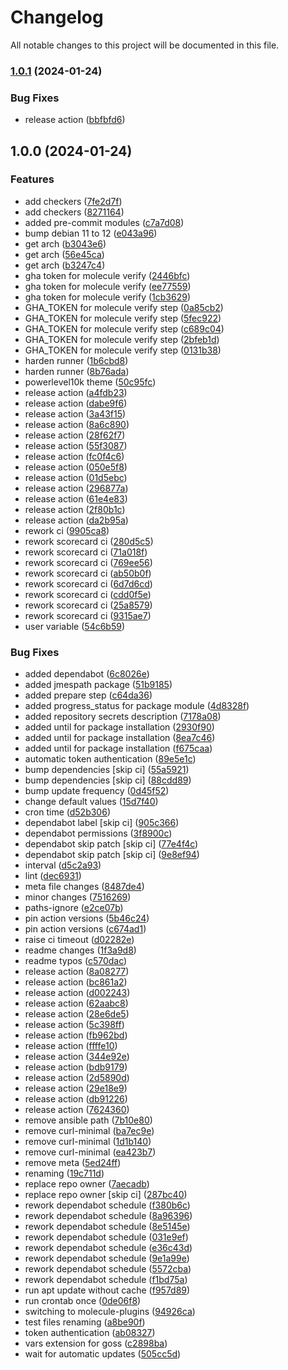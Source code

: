 # Changelog

All notable changes to this project will be documented in this file.

### [1.0.1](https://github.com/unleftie/ansible-role-zsh/compare/v1.0.0...v1.0.1) (2024-01-24)


### Bug Fixes

* release action ([bbfbfd6](https://github.com/unleftie/ansible-role-zsh/commit/bbfbfd6a27c5cd87a1b27a4a9fb942ca77c2c635))

## 1.0.0 (2024-01-24)


### Features

* add checkers ([7fe2d7f](https://github.com/unleftie/ansible-role-zsh/commit/7fe2d7f6a40643f6d5860f15d1e812ac09255e82))
* add checkers ([8271164](https://github.com/unleftie/ansible-role-zsh/commit/8271164fc761fae1c76dd7c797eb5a090ee7dd70))
* added pre-commit modules ([c7a7d08](https://github.com/unleftie/ansible-role-zsh/commit/c7a7d086e28b732070a3de739d69e8b6eea88ee1))
* bump debian 11 to 12 ([e043a96](https://github.com/unleftie/ansible-role-zsh/commit/e043a9680d969d33e031f7fe1cdcfc1c95d2ae53))
* get arch ([b3043e6](https://github.com/unleftie/ansible-role-zsh/commit/b3043e6dd595b82f14a9845ed9f3b12834a17c73))
* get arch ([56e45ca](https://github.com/unleftie/ansible-role-zsh/commit/56e45ca0f8e3a76d6e5069da5c8f985a61baa777))
* get arch ([b3247c4](https://github.com/unleftie/ansible-role-zsh/commit/b3247c4c5db198f034a55af6e0e9ca83048ff7c6))
* gha token for molecule verify ([2446bfc](https://github.com/unleftie/ansible-role-zsh/commit/2446bfc5a294dce1d19205c3629f52c0dd797c11))
* gha token for molecule verify ([ee77559](https://github.com/unleftie/ansible-role-zsh/commit/ee775596a000ba33b4754c3655831c6ce90f5dc9))
* gha token for molecule verify ([1cb3629](https://github.com/unleftie/ansible-role-zsh/commit/1cb362904a6e4ec4c07d3d336a53e54ef26d0074))
* GHA_TOKEN for molecule verify step ([0a85cb2](https://github.com/unleftie/ansible-role-zsh/commit/0a85cb2b06886f6b9bc6a490d73486139c39cc2a))
* GHA_TOKEN for molecule verify step ([5fec922](https://github.com/unleftie/ansible-role-zsh/commit/5fec9223cf297a7c23bb4669332ed975bf57bd09))
* GHA_TOKEN for molecule verify step ([c689c04](https://github.com/unleftie/ansible-role-zsh/commit/c689c04ee13cd976e6259923a427e9c0221ee186))
* GHA_TOKEN for molecule verify step ([2bfeb1d](https://github.com/unleftie/ansible-role-zsh/commit/2bfeb1d0c3c04602549d9b3d87c228478f83f003))
* GHA_TOKEN for molecule verify step ([0131b38](https://github.com/unleftie/ansible-role-zsh/commit/0131b385555ef89040e5b2c4e355b7ccae6b5684))
* harden runner ([1b6cbd8](https://github.com/unleftie/ansible-role-zsh/commit/1b6cbd81a001e0d54a7b35c9bda89310a7e5d14b))
* harden runner ([8b76ada](https://github.com/unleftie/ansible-role-zsh/commit/8b76ada36860bd38047bb97416f59da390c33faf))
* powerlevel10k theme ([50c95fc](https://github.com/unleftie/ansible-role-zsh/commit/50c95fc0b987a9a70b261388390973fc5810584a))
* release action ([a4fdb23](https://github.com/unleftie/ansible-role-zsh/commit/a4fdb2380c733ecdcf9626f8ec0a8db3cbd9bbeb))
* release action ([dabe9f6](https://github.com/unleftie/ansible-role-zsh/commit/dabe9f632d23f53f19c501b0ffb908eb140ed829))
* release action ([3a43f15](https://github.com/unleftie/ansible-role-zsh/commit/3a43f156509682f9fe0fee250f1ada7fc63cac55))
* release action ([8a6c890](https://github.com/unleftie/ansible-role-zsh/commit/8a6c8908bdd45dbc7def415ecc76185d71eeb290))
* release action ([28f62f7](https://github.com/unleftie/ansible-role-zsh/commit/28f62f70340c7fb376015900502bb7a127036738))
* release action ([55f3087](https://github.com/unleftie/ansible-role-zsh/commit/55f3087a264aad6768b104392689946f2170f4c2))
* release action ([fc0f4c6](https://github.com/unleftie/ansible-role-zsh/commit/fc0f4c678c4f61810e77378b64f6d0a2e0560d98))
* release action ([050e5f8](https://github.com/unleftie/ansible-role-zsh/commit/050e5f85bcbd1ea1023897eda0fe5a90dc85c137))
* release action ([01d5ebc](https://github.com/unleftie/ansible-role-zsh/commit/01d5ebcd2c6c8cf37289bce4e8d31a2be91a0761))
* release action ([296877a](https://github.com/unleftie/ansible-role-zsh/commit/296877a8b5380e509bc693d956d5b51dbb57c602))
* release action ([61e4e83](https://github.com/unleftie/ansible-role-zsh/commit/61e4e8323e07edcfaeb873b8b8877e4a8a40da08))
* release action ([2f80b1c](https://github.com/unleftie/ansible-role-zsh/commit/2f80b1c333d1e5d31ca992fb03030a1eadcb2dac))
* release action ([da2b95a](https://github.com/unleftie/ansible-role-zsh/commit/da2b95a1ae3f94434066b7d71de9ded57b6272d2))
* rework ci ([9905ca8](https://github.com/unleftie/ansible-role-zsh/commit/9905ca88768b7c89523ab9c37440d64b3461a5c5))
* rework scorecard ci ([280d5c5](https://github.com/unleftie/ansible-role-zsh/commit/280d5c55e5e88a23de90e234049d585581c6f9d9))
* rework scorecard ci ([71a018f](https://github.com/unleftie/ansible-role-zsh/commit/71a018f0244c623a3dad7bbdcd8635ecc29c4c32))
* rework scorecard ci ([769ee56](https://github.com/unleftie/ansible-role-zsh/commit/769ee5616e242cbc91fc720379206b08cb853278))
* rework scorecard ci ([ab50b0f](https://github.com/unleftie/ansible-role-zsh/commit/ab50b0fa957473e868729710e8d7b33a58be217c))
* rework scorecard ci ([6d7d6cd](https://github.com/unleftie/ansible-role-zsh/commit/6d7d6cd043b8bd319642e459ff0f74a47a962479))
* rework scorecard ci ([cdd0f5e](https://github.com/unleftie/ansible-role-zsh/commit/cdd0f5ee97dae5f5a6bc2c7841a869c29d50480f))
* rework scorecard ci ([25a8579](https://github.com/unleftie/ansible-role-zsh/commit/25a8579f3872d26cc88e532810500ffb5a648a31))
* rework scorecard ci ([9315ae7](https://github.com/unleftie/ansible-role-zsh/commit/9315ae7b12f115ae5a8c4853d2fba9c5119c92ac))
* user variable ([54c6b59](https://github.com/unleftie/ansible-role-zsh/commit/54c6b59fdd3dec7c8b2a40a8e55ce49c6bf1a9d0))


### Bug Fixes

* added dependabot ([6c8026e](https://github.com/unleftie/ansible-role-zsh/commit/6c8026e16ac5d5912d43c4de1e91ce036d28d334))
* added jmespath package ([51b9185](https://github.com/unleftie/ansible-role-zsh/commit/51b918500f11c20857bec583aea1665d9b1e8554))
* added prepare step ([c64da36](https://github.com/unleftie/ansible-role-zsh/commit/c64da369daa888b27ee5012c398dfb2dc93f5cb8))
* added progress_status for package module ([4d8328f](https://github.com/unleftie/ansible-role-zsh/commit/4d8328f18ee0cdfe3a6893ce4ffc837859aff7f8))
* added repository secrets description ([7178a08](https://github.com/unleftie/ansible-role-zsh/commit/7178a085cb2d6ce4392e628351d2bfd1fb86ce14))
* added until for package installation ([2930f90](https://github.com/unleftie/ansible-role-zsh/commit/2930f902ada06ad592de6c09fb9c49a9800a17e6))
* added until for package installation ([8ea7c46](https://github.com/unleftie/ansible-role-zsh/commit/8ea7c46ebb355c0167b50fb71b238285f364527b))
* added until for package installation ([f675caa](https://github.com/unleftie/ansible-role-zsh/commit/f675caafbe5951b0ff98e20a07d0de93a961b5ac))
* automatic token authentication ([89e5e1c](https://github.com/unleftie/ansible-role-zsh/commit/89e5e1ca20b305f46f978c8efbb86ad317d0d903))
* bump dependencies [skip ci] ([55a5921](https://github.com/unleftie/ansible-role-zsh/commit/55a592133e4fecefbe58ee0f59778e1aa9b10559))
* bump dependencies [skip ci] ([88cdd89](https://github.com/unleftie/ansible-role-zsh/commit/88cdd892a05dee8557d62e4012f38f9b8104ea13))
* bump update frequency ([0d45f52](https://github.com/unleftie/ansible-role-zsh/commit/0d45f52aa44db6f8b33d0b020b2641f72e05f06b))
* change default values ([15d7f40](https://github.com/unleftie/ansible-role-zsh/commit/15d7f405763cdbe13a4bf89261b956a76a038799))
* cron time ([d52b306](https://github.com/unleftie/ansible-role-zsh/commit/d52b306134996bec55f64cc874914e90c234ef8c))
* dependabot label [skip ci] ([905c366](https://github.com/unleftie/ansible-role-zsh/commit/905c366756f14e5cef222775277ad186a10d9707))
* dependabot permissions ([3f8900c](https://github.com/unleftie/ansible-role-zsh/commit/3f8900c9d65842543e065065b52229924d46d26f))
* dependabot skip patch [skip ci] ([77e4f4c](https://github.com/unleftie/ansible-role-zsh/commit/77e4f4cf568cb8d0766e145de2a909bc84a26217))
* dependabot skip patch [skip ci] ([9e8ef94](https://github.com/unleftie/ansible-role-zsh/commit/9e8ef948271ce880ffc845404f30a38e741206c0))
* interval ([d5c2a93](https://github.com/unleftie/ansible-role-zsh/commit/d5c2a9368e012254d36785645860cc7f734fa1af))
* lint ([dec6931](https://github.com/unleftie/ansible-role-zsh/commit/dec6931b9ab942265c1bdf2a504df0eb21d0fedc))
* meta file changes ([8487de4](https://github.com/unleftie/ansible-role-zsh/commit/8487de4d20b5b7b78556433ce04533ed65cd1aaa))
* minor changes ([7516269](https://github.com/unleftie/ansible-role-zsh/commit/75162695262f9bfca881ff1f9ee9313ffc6dc8f1))
* paths-ignore ([e2ce07b](https://github.com/unleftie/ansible-role-zsh/commit/e2ce07b34d37ca1944b4e42889299e0abdc3288e))
* pin action versions ([5b46c24](https://github.com/unleftie/ansible-role-zsh/commit/5b46c2416f097965fc63b5c53affa1fd15b39f83))
* pin action versions ([c674ad1](https://github.com/unleftie/ansible-role-zsh/commit/c674ad17d59c1b5d11ba0287fe59981e4ec2506a))
* raise ci timeout ([d02282e](https://github.com/unleftie/ansible-role-zsh/commit/d02282ee069873a92a411ae58c26200c2a6dc6ac))
* readme changes ([1f3a9d8](https://github.com/unleftie/ansible-role-zsh/commit/1f3a9d8cdd3fe5bdb676fd39896ee60334d4c993))
* readme typos ([c570dac](https://github.com/unleftie/ansible-role-zsh/commit/c570dac43ca1db304ec677fa78e5e0a0db2d3e4f))
* release action ([8a08277](https://github.com/unleftie/ansible-role-zsh/commit/8a08277e94e5aafe00f1858686fd1b2ef2287348))
* release action ([bc861a2](https://github.com/unleftie/ansible-role-zsh/commit/bc861a2751b30ea38e1647eb921317b579227dac))
* release action ([d002243](https://github.com/unleftie/ansible-role-zsh/commit/d002243c8f2da9f92208eb897f5340aa0869ac0d))
* release action ([62aabc8](https://github.com/unleftie/ansible-role-zsh/commit/62aabc80e30b1894ff116c36c53df6c618e1bcc1))
* release action ([28e6de5](https://github.com/unleftie/ansible-role-zsh/commit/28e6de5b04e5441720d6c187de091ed55246e1c7))
* release action ([5c398ff](https://github.com/unleftie/ansible-role-zsh/commit/5c398ff94efae985e96b0429392a04952041014e))
* release action ([fb962bd](https://github.com/unleftie/ansible-role-zsh/commit/fb962bd32ec6cedbd4b9ef73b09df8e436068acd))
* release action ([ffffe10](https://github.com/unleftie/ansible-role-zsh/commit/ffffe10b7cbd59ce359609d6f9cae9d3926ae822))
* release action ([344e92e](https://github.com/unleftie/ansible-role-zsh/commit/344e92edb7969b1361010e08824a37a7563c0991))
* release action ([bdb9179](https://github.com/unleftie/ansible-role-zsh/commit/bdb9179f57c33a85772de90bdcd5306302e88b2e))
* release action ([2d5890d](https://github.com/unleftie/ansible-role-zsh/commit/2d5890dc9674286847ff87261c0302a918e99447))
* release action ([29e18e9](https://github.com/unleftie/ansible-role-zsh/commit/29e18e9c1ba5cea927e48ae16a3dc7bc74958d34))
* release action ([db91226](https://github.com/unleftie/ansible-role-zsh/commit/db912262d361e7c4cc56415015186ced03d30a03))
* release action ([7624360](https://github.com/unleftie/ansible-role-zsh/commit/762436061fbc4fd1056de186e8f3915ddf7a2d1b))
* remove ansible path ([7b10e80](https://github.com/unleftie/ansible-role-zsh/commit/7b10e80ed7f11b498d65fa39a1aec92cd6e3607a))
* remove curl-minimal ([ba7ec9e](https://github.com/unleftie/ansible-role-zsh/commit/ba7ec9e00fcc21ac580de3cbe2ac94d69c2d2abd))
* remove curl-minimal ([1d1b140](https://github.com/unleftie/ansible-role-zsh/commit/1d1b140d116cbf1ae03fe493b9fa037d82e77a1c))
* remove curl-minimal ([ea423b7](https://github.com/unleftie/ansible-role-zsh/commit/ea423b79fb81fb5eaa458d7bb69ee5fb4a43563d))
* remove meta ([5ed24ff](https://github.com/unleftie/ansible-role-zsh/commit/5ed24ff5b4c1e5996589afc89a3085e3194d1604))
* renaming ([19c711d](https://github.com/unleftie/ansible-role-zsh/commit/19c711d94dc1eeab319f51b1a0783d7a7baa3857))
* replace repo owner ([7aecadb](https://github.com/unleftie/ansible-role-zsh/commit/7aecadb8e809097c0b94881863211bd0f76e8180))
* replace repo owner [skip ci] ([287bc40](https://github.com/unleftie/ansible-role-zsh/commit/287bc40b1de52f7cae56fa275dd12db706c905c3))
* rework dependabot schedule ([f380b6c](https://github.com/unleftie/ansible-role-zsh/commit/f380b6c6073e5f2c35c0ff6340d388da79c610ff))
* rework dependabot schedule ([8a96396](https://github.com/unleftie/ansible-role-zsh/commit/8a963960c6029c22a5da5becdc647075596c2e0c))
* rework dependabot schedule ([8e5145e](https://github.com/unleftie/ansible-role-zsh/commit/8e5145ebdadc3aaf6c67c02178bce41b2e11e892))
* rework dependabot schedule ([031e9ef](https://github.com/unleftie/ansible-role-zsh/commit/031e9ef668a0fc68683c08d41fe2b8d66ea7693a))
* rework dependabot schedule ([e36c43d](https://github.com/unleftie/ansible-role-zsh/commit/e36c43dff39d5cffa95230641472c9fc25c0d6b2))
* rework dependabot schedule ([9e1a99e](https://github.com/unleftie/ansible-role-zsh/commit/9e1a99e51f1254f4baa5a966e3b253e22e7f3f27))
* rework dependabot schedule ([5572cba](https://github.com/unleftie/ansible-role-zsh/commit/5572cba62614b832c6597152dc7a883a91452c5f))
* rework dependabot schedule ([f1bd75a](https://github.com/unleftie/ansible-role-zsh/commit/f1bd75af88770687d1b32f86e8417d4ddd5f9316))
* run apt update without cache ([f957d89](https://github.com/unleftie/ansible-role-zsh/commit/f957d89c283e6bce797301e901fbfc05cc694dfa))
* run crontab once ([0de06f8](https://github.com/unleftie/ansible-role-zsh/commit/0de06f8f3b620588ee5223cf1397b5cfb15a112f))
* switching to molecule-plugins ([94926ca](https://github.com/unleftie/ansible-role-zsh/commit/94926caf33128b7d078f93eab79729d161753aaf))
* test files renaming ([a8be90f](https://github.com/unleftie/ansible-role-zsh/commit/a8be90f28ad44633ac6a3e6a43a04c8575ba5c48))
* token authentication ([ab08327](https://github.com/unleftie/ansible-role-zsh/commit/ab0832780322fe82f849c966110b3ed0db047f8e))
* vars extension for goss ([c2898ba](https://github.com/unleftie/ansible-role-zsh/commit/c2898ba8fbf22809f1ee703ad809d51b373671d9))
* wait for automatic updates ([505cc5d](https://github.com/unleftie/ansible-role-zsh/commit/505cc5d7932957ed6f7321e3ef2a8725b3d8fea2))
